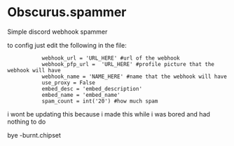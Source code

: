 # Obscurus.spammer
Simple discord webhook spammer


to config just edit the following in the file:

               
               webhook_url = 'URL_HERE' #url of the webhook
               webhook_pfp_url =  'URL_HERE' #profile picture that the webhook will have
               webhook_name = 'NAME_HERE' #name that the webhook will have
               use_proxy = False
               embed_desc = 'embed_description'
               embed_name = 'embed_name'
               spam_count = int('20') #how much spam


i wont be updating this because i made this while i was bored and had nothing to do

bye -burnt.chipset
